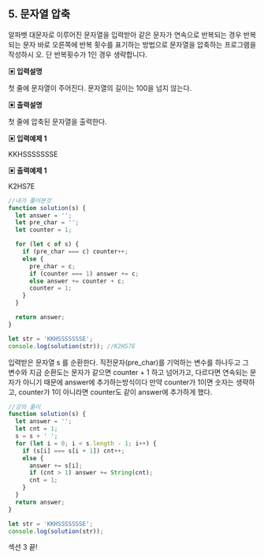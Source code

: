 ## 5\. 문자열 압축

알파벳 대문자로 이루어진 문자열을 입력받아 같은 문자가 연속으로 반복되는 경우 반복되는 문자 바로 오른쪽에 반복 횟수를 표기하는 방법으로 문자열을 압축하는 프로그램을 작성하시 오. 단 반복횟수가 1인 경우 생략합니다.

**▣ 입력설명**

첫 줄에 문자열이 주어진다. 문자열의 길이는 100을 넘지 않는다.

**▣ 출력설명**

첫 줄에 압축된 문자열을 출력한다.

**▣ 입력예제 1**

KKHSSSSSSSE

**▣ 출력예제 1**

K2HS7E

```javascript
//내가 풀어본것
function solution(s) {
  let answer = '';
  let pre_char = '';
  let counter = 1;

  for (let c of s) {
    if (pre_char === c) counter++;
    else {
      pre_char = c;
      if (counter === 1) answer += c;
      else answer += counter + c;
      counter = 1;
    }
  }

  return answer;
}

let str = 'KKHSSSSSSSE';
console.log(solution(str)); //K2HS7E
```

입력받은 문자열 s 를 순환한다. 직전문자(pre_char)를 기억하는 변수를 하나두고 그 변수와 지금 순환도는 문자가 같으면 counter + 1 하고 넘어가고, 다르다면 연속되는 문자가 아니기 때문에 answer에 추가하는방식이다 만약 counter가 1이면 숫자는 생략하고, counter가 1이 아니라면 counter도 같이 answer에 추가하게 했다.

```javascript
//강의 풀이
function solution(s) {
  let answer = '';
  let cnt = 1;
  s = s + ' ';
  for (let i = 0; i < s.length - 1; i++) {
    if (s[i] === s[i + 1]) cnt++;
    else {
      answer += s[i];
      if (cnt > 1) answer += String(cnt);
      cnt = 1;
    }
  }
  return answer;
}

let str = 'KKHSSSSSSSE';
console.log(solution(str));
```

섹션 3 끝!
